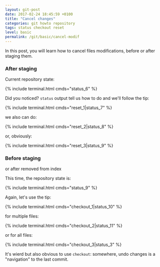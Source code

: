 ```yaml
---
layout: git-post
date: 2017-02-24 18:45:59 +0100
title: "Cancel changes"
categories: git howto repository
tags: status checkout reset
level: basic
permalink: /git/basic/cancel-modif
---
```


In this post, you will learn how to cancel files modifications, before or after staging them.

### After staging

Current repository state:

{% include terminal.html cmds="status_6" %}

Did you noticed? `status` output tell us how to do and we'll follow the tip:

{% include terminal.html cmds="reset_1|status_7" %}

we also can do:

{% include terminal.html cmds="reset_2|status_8" %}

or, obviously:

{% include terminal.html cmds="reset_3|status_9" %}

### Before staging

or after removed from index  
  
This time, the repository state is:

{% include terminal.html cmds="status_9" %}

Again, let's use the tip:

{% include terminal.html cmds="checkout_1|status_10" %}

for multiple files:

{% include terminal.html cmds="checkout_2|status_11" %}

or for all files:

{% include terminal.html cmds="checkout_3|status_3" %}

It's wierd but also obvious to use `checkout`: somewhere, undo changes is a "navigation" to the last commit.
